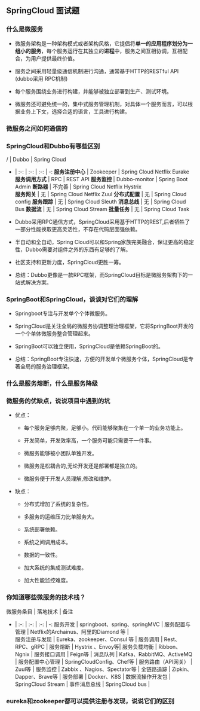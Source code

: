 ## SpringCloud 面试题

### 什么是微服务

+ 微服务架构是一种架构模式或者架构风格，它提倡将**单一的应用程序划分为一组小的服务**，每个服务运行在其独立的**进程**中，服务之间互相协调，互相配合，为用户提供最终价值。

+ 服务之间采用轻量级通信机制进行沟通，通常基于HTTP的RESTful API (dubbo采用 RPC机制)

+ 每个服务围绕业务进行构建，并能够被独立部署到生产、测试环境。

+   微服务还可避免统一的，集中式服务管理机制，对具体一个服务而言，可以根据业务上下文，选择合适的语言，工具进行构建。

### 微服务之间如何通信的

### SpringCloud和Dubbo有哪些区别
   /     | Dubbo | Spring Cloud
- | :-: | :-: | :-: | -:
**服务注册中心**     | Zookeeper  |  Spring Cloud Netflix Eurake    
**服务调用方式** | RPC  |  REST API
**服务监控** | Dubbo-monitor  |  Spring Boot Admin
**断路器** | 不完善  |  Spring Cloud Netflix Hystrix     
**服务网关** | 无  |  Spring Cloud Netflix Zuul
**分布式配置** | 无  |  Spring Cloud  config 
**服务跟踪** | 无  |  Spring Cloud  Sleuth 
**消息总线** | 无  |  Spring Cloud  Bus 
**数据流** | 无  |  Spring Cloud  Stream 
**批量任务** | 无  |  Spring Cloud Task  

+   Dubbo采用RPC通信方式，SpringCloud采用基于HTTP的REST,后者牺牲了一部分性能换取更高灵活性，不存在代码层面强依赖。

+ 半自动和全自动，Spring Cloud可以和Spring家族完美融合，保证更高的稳定性，Dubbo需要对组件之外的东西有足够的了解。

+ 社区支持和更新力度，SpringCloud更胜一筹。

+ 总结：Dubbo更像是一款RPC框架，而SpringCloud目标是微服务架构下的一站式解决方案。

### SpringBoot和SpringCloud，谈谈对它们的理解

+ Springboot专注与开发单个个体微服务。

+ SpringCloud是关注全局的微服务协调整理治理框架，它将SpringBoot开发的一个个单体微服务整合管理起来。

+ SpringBoot可以独立使用，SpringCloud是依赖SpringBoot的。

+ 总结：SpringBoot专注快速，方便的开发单个微服务个体，SpringCloud是专著全局的服务治理框架。

### 什么是服务熔断，什么是服务降级

### 微服务的优缺点，说说项目中遇到的坑

+ 优点：
  - 每个服务足够内聚，足够小。代码能够聚集在一个单一的业务功能上。

  - 开发简单，开发效率高，一个服务可能只需要干一件事。

  - 微服务能够被小团队单独开发。

  - 微服务是松耦合的,无论开发还是部署都是独立的。

  - 微服务便于开发人员理解,修改和维护。

+ 缺点：
  - 分布式增加了系统的复杂性。

  - 多服务的运维压力比单服务大。

  - 系统部署依赖。

  - 系统之间调用成本。

  - 数据的一致性。

  - 加大系统的集成测试难度。

  - 加大性能监控难度。

### 你知道哪些微服务的技术栈？

微服务条目 | 落地技术 | 备注  
- | :-: | :-: | :-: | -:
服务开发 | springboot、spring、springMVC  | 
服务配置与管理 | Netflix的Archainus、阿里的Diamond 等 |   
服务注册与发现 | Eureka、zookeeper、Consul 等 | 
服务调用 | Rest、RPC、gRPC  | 
服务熔断 | Hystrix  、Envoy等| 
服务负载均衡 | Ribbon、Ngnix  | 
服务接口调用 | Feign等  | 
消息队列 | Kafka、RabbitMQ、ActiveMQ  | 
服务配置中心管理 | SpringCloudConfig、Chef等  | 
服务路由（API网关） | Zuul等  | 
服务监控 | Zabbix  、Nagios、Spectator等    | 
全链路追踪 | Zipkin、Dapper、Brave等 | 
服务部署 | Docker、K8S | 
数据流操作开发包 | SpringCloud Stream | 
事件消息总线 | SpringCloud bus | 

### eureka和zookeeper都可以提供注册与发现，说说它们的区别